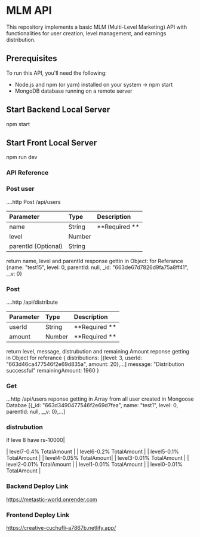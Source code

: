 # MLM API

This repository implements a basic MLM (Multi-Level Marketing) API with functionalities for user creation, level management, and earnings distribution.

## Prerequisites

To run this API, you'll need the following:

* Node.js and npm (or yarn) installed on your system -> npm start
* MongoDB database running on a remote server

## Start Backend Local Server
npm start
## Start Front Local Server
npm run dev


### API Reference

### Post user
....http
Post /api/users

| Parameter          |   Type            |     Description   |
|:------------------ | :-----------------|:------------------|
|     name           | String            | **Required **     |
|     level          | Number            |      |
|parentId (Optional) | String            |                   |

return name, level and parentId
response gettin in Object: for Referance
{name: "test15", level: 0, parentId: null, _id: "663de67d7826d9fa75a8ff41", __v: 0}

### Post 
....http
/api/distribute

| Parameter          |   Type            |     Description   |
|:------------------ | :-----------------|:------------------|
|     userId           | String          | **Required **     |
|     amount          | Number           | **Required **     |

return level,  message, distrubution and remaining Amount
reponse getting in Object for referance
{
distributions: [{level: 3, userId: "663d46ca477546f2e69d835a", amount: 20},…]
message: "Distribution successful"
remainingAmount: 1960
}
### Get
...http
/api/users
reponse getting in Array from all user created in Mongoose Databae
[{_id: "663d3490477546f2e69d7fea", name: "test1", level: 0, parentId: null, __v: 0},…]


### distrubution
If leve 8 have  rs-10000|

| level7-0.4% TotalAmount |
| level6-0.2% TotalAmount |
| level5-0.1% TotalAmount |
| level4-0.05% TotalAmount|
| level3-0.01% TotalAmount |
| level2-0.01% TotalAmount |
| level1-0.01% TotalAmount |
| level0-0.01% TotalAmount |

### Backend Deploy Link
https://metastic-world.onrender.com

### Frontend Deploy Link
https://creative-cuchufli-a7867b.netlify.app/

